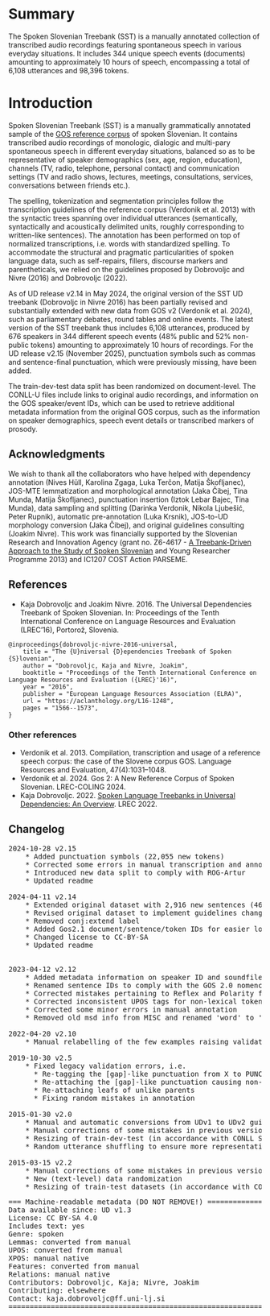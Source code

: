 # Summary

The Spoken Slovenian Treebank (SST) is a manually annotated collection of transcribed audio recordings featuring spontaneous speech in various everyday situations. It includes 344 unique speech events (documents) amounting to approximately 10 hours of speech, encompassing a total of 6,108 utterances and 98,396 tokens.

# Introduction

Spoken Slovenian Treebank (SST) is a manually grammatically annotated sample of the [GOS reference corpus](http://hdl.handle.net/11356/1863) of spoken Slovenian. It contains transcribed audio recordings of monologic, dialogic and multi-pary spontaneous speech in different everyday situations, balanced so as to be representative of speaker demographics (sex, age, region, education), channels (TV, radio, telephone, personal contact) and communication settings (TV and radio shows, lectures, meetings, consultations, services, conversations between friends etc.).

The spelling, tokenization and segmentation principles follow the transcription guidelines of the reference corpus (Verdonik et al. 2013) with the syntactic trees spanning over individual utterances (semantically, syntactically and acoustically delimited units, roughly corresponding to written-like sentences). The annotation has been performed on top of normalized transcriptions, i.e. words with standardized spelling. To accommodate the structural and pragmatic particularities of spoken language data, such as self-repairs, fillers, discourse markers and parentheticals, we relied on the guidelines proposed by Dobrovoljc and Nivre (2016) and Dobrovoljc (2022).

As of UD release v2.14 in May 2024, the original version of the SST UD treebank (Dobrovoljc in Nivre 2016) has been partially revised and substantially extended with new data from GOS v2 (Verdonik et al. 2024), such as parliamentary debates, round tables and online events. The latest version of the SST treebank thus includes 6,108 utterances, produced by 676 speakers in 344 different speech events (48% public and 52% non-public tokens) amounting to approximately 10 hours of recordings. For the UD release v2.15 (November 2025), punctuation symbols such as commas and sentence-final punctuation, which were previously missing, have been added.

The train-dev-test data split has been randomized on document-level. The CONLL-U files include links to original audio recordings, and information on the GOS speaker/event IDs, which can be used to retrieve additional metadata information from the original GOS corpus, such as the information on speaker demographics, speech event details or transcribed markers of prosody.

## Acknowledgments

We wish to thank all the collaborators who have helped with dependency annotation (Nives Hüll, Karolina Zgaga, Luka Terčon, Matija Škofljanec), JOS-MTE lemmatization and morphological annotation (Jaka Čibej, Tina Munda, Matija Škofljanec), punctuation insertion (Iztok Lebar Bajec, Tina Munda), data sampling and splitting (Darinka Verdonik, Nikola Ljubešić, Peter Rupnik), automatic pre-annotation (Luka Krsnik), JOS-to-UD morphology conversion (Jaka Čibej), and original guidelines consulting (Joakim Nivre). This work was financially supported by the Slovenian Research and Innovation Agency (grant no. Z6-4617 - [A Treebank-Driven Approach to the Study of Spoken Slovenian](https://spot.ff.uni-lj.si/en/) and Young Researcher Programme 2013) and IC1207 COST Action PARSEME.


## References
* Kaja Dobrovoljc and Joakim Nivre. 2016. The Universal Dependencies Treebank of Spoken Slovenian. In: Proceedings of the Tenth International Conference on Language Resources and Evaluation (LREC’16), Portorož, Slovenia.

```
@inproceedings{dobrovoljc-nivre-2016-universal,
    title = "The {U}niversal {D}ependencies Treebank of Spoken {S}lovenian",
    author = "Dobrovoljc, Kaja and Nivre, Joakim",
    booktitle = "Proceedings of the Tenth International Conference on Language Resources and Evaluation ({LREC}'16)",
    year = "2016",
    publisher = "European Language Resources Association (ELRA)",
    url = "https://aclanthology.org/L16-1248",
    pages = "1566--1573",
}
```

### Other references
* Verdonik et al. 2013. Compilation, transcription and usage of a reference speech corpus: the case of the Slovene corpus GOS. Language Resources and  Evaluation, 47(4):1031–1048.
* Verdonik et al. 2024. Gos 2: A New Reference Corpus of Spoken Slovenian. LREC-COLING 2024.
* Kaja Dobrovoljc. 2022. [Spoken Language Treebanks in Universal Dependencies: An Overview](https://aclanthology.org/2022.lrec-1.191/). LREC 2022.


## Changelog
<pre>
2024-10-28 v2.15
    * Added punctuation symbols (22,055 new tokens)
    * Corrected some errors in manual transcription and annotation
    * Introduced new data split to comply with ROG-Artur
    * Updated readme   

2024-04-11 v2.14
    * Extended original dataset with 2,916 new sentences (46,853 tokens)
    * Revised original dataset to implement guidelines changes (e.g. reparandum and discourse)
    * Removed conj:extend label
    * Added Gos2.1 document/sentence/token IDs for easier lookup
    * Changed license to CC-BY-SA
    * Updated readme   


2023-04-12 v2.12
    * Added metadata information on speaker ID and soundfile URL
    * Renamed sentence IDs to comply with the GOS 2.0 nomenclature
    * Corrected mistakes pertaining to Reflex and Polarity features
    * Corrected inconsistent UPOS tags for non-lexical tokens (all PUNCT)
    * Corrected some minor errors in manual annotation
    * Removed old msd info from MISC and renamed 'word' to 'pronunciation'

2022-04-20 v2.10
    * Manual relabelling of the few examples raising validation errors, mostly from goeswith to fixed

2019-10-30 v2.5
    * Fixed legacy validation errors, i.e.
      * Re-tagging the [gap]-like punctuation from X to PUNCT
      * Re-attaching the [gap]-like punctuation causing non-projectivity
      * Re-attaching leafs of unlike parents
      * Fixing random mistakes in annotation

2015-01-30 v2.0
    * Manual and automatic conversions from UDv1 to UDv2 guidelines
    * Manual corrections of some mistakes in previous versions
    * Resizing of train-dev-test (in accordance with CONLL ST 2017 requirements)
    * Random utterance shuffling to ensure more representative genre distributions.
    
2015-03-15 v2.2
    * Manual corrections of some mistakes in previous versions
    * New (text-level) data randomization
    * Resizing of train-test datasets (in accordance with CONLL ST 2018)
</pre>

<pre>
=== Machine-readable metadata (DO NOT REMOVE!) ================================
Data available since: UD v1.3
License: CC BY-SA 4.0
Includes text: yes
Genre: spoken
Lemmas: converted from manual
UPOS: converted from manual
XPOS: manual native
Features: converted from manual
Relations: manual native
Contributors: Dobrovoljc, Kaja; Nivre, Joakim
Contributing: elsewhere
Contact: kaja.dobrovoljc@ff.uni-lj.si
===============================================================================
</pre>
